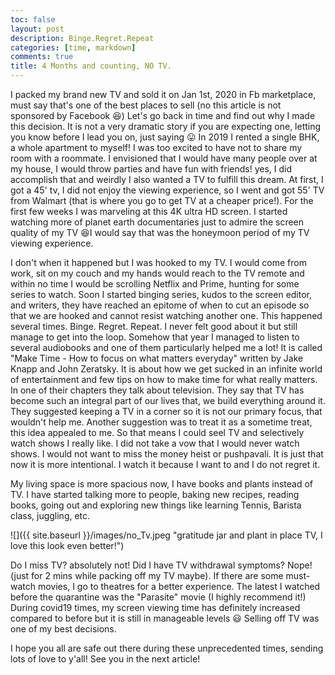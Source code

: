 ```yaml
---
toc: false
layout: post
description: Binge.Regret.Repeat
categories: [time, markdown]
comments: true
title: 4 Months and counting, NO TV.
---
```


I packed my brand new TV and sold it on Jan 1st, 2020 in Fb marketplace, must say that's one of the best places to sell (no this article is not sponsored by Facebook 😆)
Let's go back in time and find out why I made this decision. It is not a very dramatic story if you are expecting one, letting you know before I lead you on, just saying 😛
In 2019 I rented a single BHK, a whole apartment to myself! I was too excited to have not to share my room with a roommate. I envisioned that I would have many people over at my house, I would throw parties and have fun with friends! yes, I did accomplish that and weirdly I also wanted a TV to fulfill this dream. At first, I got a 45' tv, I did not enjoy the viewing experience, so I went and got 55' TV from Walmart (that is where you go to get TV at a cheaper price!). For the first few weeks I was marveling at this 4K ultra HD screen. I started watching more of planet earth documentaries just to admire the screen quality of my TV 😆I would say that was the honeymoon period of my TV viewing experience. 

I don't when it happened but I was hooked to my TV. I would come from work, sit on my couch and my hands would reach to the TV remote and within no time I would be scrolling Netflix and Prime, hunting for some series to watch. Soon I started binging series, kudos to the screen editor, and writers, they have reached an epitome of when to cut an episode so that we are hooked and cannot resist watching another one. This happened several times. Binge. Regret. Repeat. I never felt good about it but still manage to get into the loop. Somehow that year I managed to listen to several audiobooks and one of them particularly helped me a lot! It is called "Make Time - How to focus on what matters everyday" written by Jake Knapp and John Zeratsky. It is about how we get sucked in an infinite world of entertainment and few tips on how to make time for what really matters. In one of their chapters they talk about television. They say that TV has become such an integral part of our lives that, we build everything around it. They suggested keeping a TV in a corner so it is not our primary focus, that wouldn't help me. Another suggestion was to treat it as a sometime treat, this idea appealed to me. So that means I could seel TV and selectively watch shows I really like. I did not take a vow that I would never watch shows. I would not want to miss the money heist or pushpavali. It is just that now it is more intentional. I watch it because I want to and I do not regret it.

My living space is more spacious now, I have books and plants instead of TV. I have started talking more to people, baking new recipes, reading books, going out and exploring new things like learning Tennis, Barista class, juggling, etc. 

![]({{ site.baseurl }}/images/no_Tv.jpeg "gratitude jar and plant in place TV, I love this look even better!")

Do I miss TV? absolutely not! Did I have TV withdrawal symptoms? Nope! (just for 2 mins while packing off my TV maybe). If there are some must-watch movies, I go to theatres for a better experience. The latest I watched before the quarantine was the "Parasite" movie (I highly recommend it!) During covid19 times, my screen viewing time has definitely increased compared to before but it is still in manageable levels 😃 Selling off TV was one of my best decisions.

I hope you all are safe out there during these unprecedented times, sending lots of love to y'all! See you in the next article! 
